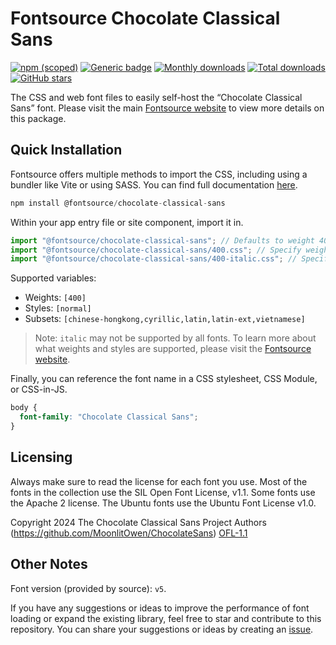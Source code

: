 # Fontsource Chocolate Classical Sans

[![npm (scoped)](https://img.shields.io/npm/v/@fontsource/chocolate-classical-sans?color=brightgreen)](https://www.npmjs.com/package/@fontsource/chocolate-classical-sans) [![Generic badge](https://img.shields.io/badge/fontsource-passing-brightgreen)](https://github.com/fontsource/fontsource) [![Monthly downloads](https://badgen.net/npm/dm/@fontsource/chocolate-classical-sans)](https://github.com/fontsource/fontsource) [![Total downloads](https://badgen.net/npm/dt/@fontsource/chocolate-classical-sans)](https://github.com/fontsource/fontsource) [![GitHub stars](https://img.shields.io/github/stars/fontsource/fontsource.svg?style=social&label=Star)](https://github.com/fontsource/fontsource/stargazers)

The CSS and web font files to easily self-host the “Chocolate Classical Sans” font. Please visit the main [Fontsource website](https://fontsource.org/fonts/chocolate-classical-sans) to view more details on this package.

## Quick Installation

Fontsource offers multiple methods to import the CSS, including using a bundler like Vite or using SASS. You can find full documentation [here](https://fontsource.org/docs/getting-started/introduction).

```javascript
npm install @fontsource/chocolate-classical-sans
```

Within your app entry file or site component, import it in.

```javascript
import "@fontsource/chocolate-classical-sans"; // Defaults to weight 400
import "@fontsource/chocolate-classical-sans/400.css"; // Specify weight
import "@fontsource/chocolate-classical-sans/400-italic.css"; // Specify weight and style
```

Supported variables:
- Weights: `[400]`
- Styles: `[normal]`
- Subsets: `[chinese-hongkong,cyrillic,latin,latin-ext,vietnamese]`

> Note: `italic` may not be supported by all fonts. To learn more about what weights and styles are supported, please visit the [Fontsource website](https://fontsource.org/fonts/chocolate-classical-sans).

Finally, you can reference the font name in a CSS stylesheet, CSS Module, or CSS-in-JS.

```css
body {
  font-family: "Chocolate Classical Sans";
}
```

## Licensing
Always make sure to read the license for each font you use. Most of the fonts in the collection use the SIL Open Font License, v1.1. Some fonts use the Apache 2 license. The Ubuntu fonts use the Ubuntu Font License v1.0.

Copyright 2024 The Chocolate Classical Sans Project Authors (https://github.com/MoonlitOwen/ChocolateSans)
[OFL-1.1](http://scripts.sil.org/OFL)

## Other Notes
Font version (provided by source): `v5`.

If you have any suggestions or ideas to improve the performance of font loading or expand the existing library, feel free to star and contribute to this repository. You can share your suggestions or ideas by creating an [issue](https://github.com/fontsource/fontsource/issues).